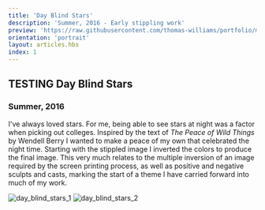 ```yaml
---
title: 'Day Blind Stars'
description: 'Summer, 2016 - Early stippling work'
preview: 'https://raw.githubusercontent.com/thomas-williams/portfolio/master/pictures/other/day_blind_stars_2.jpg'
orientation: 'portrait'
layout: articles.hbs
index: 1
---
```

## TESTING Day Blind Stars
### Summer, 2016

I've always loved stars. For me, being able to see stars at night was a factor when picking out colleges. Inspired by the text of *The Peace of Wild Things* by Wendell Berry I wanted to make a peace of my own that celebrated the night time. Starting with the stippled image I inverted the colors to produce the final image. This very much relates to the multiple inversion of an image required by the screen printing process, as well as positive and negative sculpts and casts, marking the start of a theme I have carried forward into much of my work.

![day_blind_stars_1](https://raw.githubusercontent.com/thomas-williams/portfolio/master/pictures/other/day_blind_stars_1.jpg)
![day_blind_stars_2](https://raw.githubusercontent.com/thomas-williams/portfolio/master/pictures/other/day_blind_stars_2.jpg)